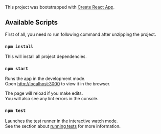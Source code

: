 This project was bootstrapped with [Create React App](https://github.com/facebook/create-react-app).

## Available Scripts

First of all, you need ro run following command after unzipping the project.

### `npm install`

This will install all project dependencies.

### `npm start`

Runs the app in the development mode.<br />
Open [http://localhost:3000](http://localhost:3000) to view it in the browser.

The page will reload if you make edits.<br />
You will also see any lint errors in the console.

### `npm test`

Launches the test runner in the interactive watch mode.<br />
See the section about [running tests](https://facebook.github.io/create-react-app/docs/running-tests) for more information.


